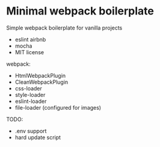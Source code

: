 # Minimal webpack boilerplate

Simple webpack boilerplate for vanilla projects

- eslint airbnb
- mocha
- MIT license

webpack:

- HtmlWebpackPlugin
- CleanWebpackPlugin
- css-loader
- style-loader
- eslint-loader
- file-loader (configured for images)

TODO:

 - .env support
 - hard update script
